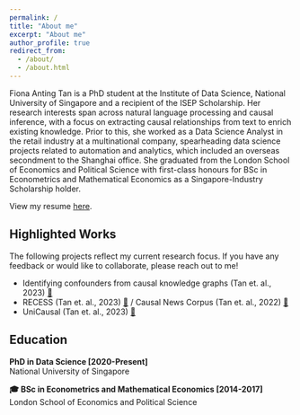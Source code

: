 ```yaml
---
permalink: /
title: "About me"
excerpt: "About me"
author_profile: true
redirect_from: 
  - /about/
  - /about.html
---
```


Fiona Anting Tan is a PhD student at the Institute of Data Science, National University of Singapore and a recipient of the ISEP Scholarship. Her research interests span across natural language processing and causal inference, with a focus on extracting causal relationships from text to enrich existing knowledge. Prior to this, she worked as a Data Science Analyst in the retail industry at a multinational company, spearheading data science projects related to automation and analytics, which included an overseas secondment to the Shanghai office. She graduated from the London School of Economics and Political Science with first-class honours for BSc in Econometrics and Mathematical Economics as a Singapore-Industry Scholarship holder. 

View my resume <a href="https://tanfiona.github.io/files/Fiona%20Anting%20Tan%20-%20CV.pdf" target="_blank">here</a>.


<h2>Highlighted Works</h2>
The following projects reflect my current research focus. If you have any feedback or would like to collaborate, please reach out to me!

* Identifying confounders from causal knowledge graphs (Tan et. al., 2023) <a href="https://tanfiona.github.io/publication/2023-11-01-econarc-short">🔗</a>
* RECESS (Tan et. al., 2023) <a href="https://tanfiona.github.io/publication/2023-11-01-recess-cnc-v2">🔗</a> / Causal News Corpus (Tan et. al., 2022) <a href="https://tanfiona.github.io/publication/2022-06-01-causal-news-corpus">🔗</a>
* UniCausal (Tan et. al., 2023) <a href="https://tanfiona.github.io/publication/2023-08-28-unicausal-repository">🔗</a>

<h2>Education</h2>
<b>PhD in Data Science [2020-Present]</b><br>
National University of Singapore

<b>🎓 BSc in Econometrics and Mathematical Economics [2014-2017]</b><br>
London School of Economics and Political Science



